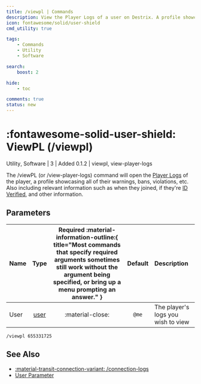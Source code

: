 ```yaml
---
title: /viewpl | Commands
description: View the Player Logs of a user on Destrix. A profile showcasing all of their warnings, bans, violations, etc. Also including relevant information such as when they joined, if they're ID Verified, and other information.
icon: fontawesome/solid/user-shield
cmd_utility: true

tags:
    - Commands
    - Utility
    - Software

search:
    boost: 2

hide:
    - toc

comments: true
status: new
---
```

# <p style="color: var(--md-default-fg-color); display: inline;">:fontawesome-solid-user-shield: ViewPL</p> (/viewpl)
<div style="display:inline;">
<p style="color: var(--destrix-docs--commandcat-utility); display: inline;">Utility</p>,
<p style="color: var(--destrix-docs--commandcat-software); display: inline;">Software</p>
| <p style="color: var(--md-default-fg-color--light); display: inline;">3</p> | <p style="color: var(--md-default-fg-color--light); display: inline;"> Added 0.1.2</p> | viewpl, view-player-logs
</div>


The /viewPL (or /view-player-logs) command will open the [Player Logs](/404.html) of the player, a profile showcasing all of their warnings, bans, violations, etc. Also including relevant information such as when they joined, if they're [ID Verified](https://en.help.roblox.com/hc/en-us/articles/4407282410644-Age-ID-Verification), and other information.

## Parameters

| Name           | Type   | Required :material-information-outline:{ title="Most commands that specify required arguments sometimes still work without the argument being specified, or bring up a menu prompting an answer." } | Default            | Description                                               |
|:----------------|:--------:|:-----------------------------------------------------------------------------------------------------------------------------------------------------------------------------------------------------:|:--------------------:|:-----------------------------------------------------------|
| User         | [user](../parameters.md#user) | :material-close:                                                                                                                                                                                    | `@me`                | The player's logs you wish to view                                |

`/viewpl 655331725`

## See Also
* [:material-transit-connection-variant: /connection-logs](./connection-logs.md)
* [User Parameter](../parameters.md#user)